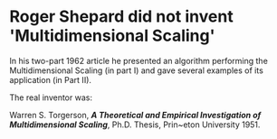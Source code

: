 # Roger Shepard did not invent 'Multidimensional Scaling'

In his two-part 1962 article he presented an algorithm performing the Multidimensional Scaling (in part I) and gave several examples of its application (in Part II).

The real inventor was:

Warren S. Torgerson, __*A Theoretical and Empirical Investigation of Multidimensional Scaling*__, Ph.D. Thesis, Prin~eton University 1951.
